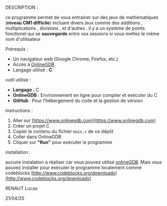 DESCRIPTION : 

ce programme permet de vous entrainer sur des jeux de mathématiques (**niveau CM1 difficile**) incluant divers jeux comme des additions , multiplications , divisions , et d'autres . il y a un système de points fonctionel qui se **sauvegarde** entre vos sessions si vous mettez le même nom d'utilisateur

Prérequis :

- Un navigateur web (Google Chrome, Firefox, etc.)
- Accès à [OnlineGDB](https://www.onlinegdb.com)
- Langage utilisé : **C**

outil utilisé :

- **Langage** : C
- **OnlineGDB** : Environnement en ligne pour compiler et exécuter du C
- **GitHub** : Pour l’hébergement du code et la gestion de version

instructions : 

1. Aller sur [https://www.onlinegdb.com](https://www.onlinegdb.com)
2. Créer un projet C
3. Copier le contenu du fichier `main.c` de ce dépôt
4. Coller dans OnlineGDB
5. Cliquer sur **"Run"** pour exécuter le programme

installation :

aucune instalation a réaliser car vous pouvez utilisé [onlineGDB](https://www.onlinegdb.com). Mais vous pouvez installer pour exécuter le programme localement comme codeblocks [http://www.codeblocks.org/downloads](http://www.codeblocks.org/downloads)

RENAUT Lucas 

21/04/25
